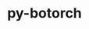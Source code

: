 ---
title: "py-botorch"
layout: cache
categories: [package, develop]
meta: {"versions": ["0.6.4", "0.8.4"], "compilers": ["apple-clang@=14.0.0", "apple-clang@=14.0.3", "gcc@=11.3.0", "gcc@=7.3.1"], "oss": ["amzn2", "ubuntu22.04", "ventura"], "platforms": ["darwin", "linux"], "targets": ["aarch64", "ivybridge", "x86_64_v3", "x86_64_v4"], "stacks": ["ml-darwin-aarch64-mps", "ml-linux-x86_64-cpu", "ml-linux-x86_64-cuda", "root"], "num_specs": 117, "num_specs_by_stack": {"root": 117, "ml-darwin-aarch64-mps": 5, "ml-linux-x86_64-cpu": 7, "ml-linux-x86_64-cuda": 7}}
spec_details: [{"hash": "mby2rfsk5rdiravdobyv5wpndzjrceh7", "compiler": "apple-clang@=14.0.0", "versions": ["0.8.4"], "os": "ventura", "platform": "darwin", "target": "aarch64", "variants": ["build_system=python_pip"], "stacks": ["root", "ml-darwin-aarch64-mps"], "size": "-", "tarball": "https://binaries.spack.io/develop/build_cache/darwin-ventura-aarch64/apple-clang-14.0.0/py-botorch-0.8.4/darwin-ventura-aarch64-apple-clang-14.0.0-py-botorch-0.8.4-mby2rfsk5rdiravdobyv5wpndzjrceh7.spack"}, {"hash": "7qalzrkn6nqf6tq4gqwatiwotrjrqz36", "compiler": "apple-clang@=14.0.0", "versions": ["0.8.4"], "os": "ventura", "platform": "darwin", "target": "aarch64", "variants": ["build_system=python_pip"], "stacks": ["root"], "size": "-", "tarball": "https://binaries.spack.io/develop/build_cache/darwin-ventura-aarch64/apple-clang-14.0.0/py-botorch-0.8.4/darwin-ventura-aarch64-apple-clang-14.0.0-py-botorch-0.8.4-7qalzrkn6nqf6tq4gqwatiwotrjrqz36.spack"}, {"hash": "rb5w4osyxy3ci5t7tcuoedwntneecijc", "compiler": "apple-clang@=14.0.0", "versions": ["0.8.4"], "os": "ventura", "platform": "darwin", "target": "aarch64", "variants": ["build_system=python_pip"], "stacks": ["root"], "size": "-", "tarball": "https://binaries.spack.io/develop/build_cache/darwin-ventura-aarch64/apple-clang-14.0.0/py-botorch-0.8.4/darwin-ventura-aarch64-apple-clang-14.0.0-py-botorch-0.8.4-rb5w4osyxy3ci5t7tcuoedwntneecijc.spack"}, {"hash": "sdm4k5v72rj4gzyil3wb2q2aiu3rdrlx", "compiler": "apple-clang@=14.0.0", "versions": ["0.8.4"], "os": "ventura", "platform": "darwin", "target": "aarch64", "variants": ["build_system=python_pip"], "stacks": ["root", "ml-darwin-aarch64-mps"], "size": "-", "tarball": "https://binaries.spack.io/develop/build_cache/darwin-ventura-aarch64/apple-clang-14.0.0/py-botorch-0.8.4/darwin-ventura-aarch64-apple-clang-14.0.0-py-botorch-0.8.4-sdm4k5v72rj4gzyil3wb2q2aiu3rdrlx.spack"}, {"hash": "f2ylqxnmin7nyw6syzm3umezc6qwp7k3", "compiler": "apple-clang@=14.0.0", "versions": ["0.8.4"], "os": "ventura", "platform": "darwin", "target": "aarch64", "variants": ["build_system=python_pip"], "stacks": ["root", "ml-darwin-aarch64-mps"], "size": "-", "tarball": "https://binaries.spack.io/develop/build_cache/darwin-ventura-aarch64/apple-clang-14.0.0/py-botorch-0.8.4/darwin-ventura-aarch64-apple-clang-14.0.0-py-botorch-0.8.4-f2ylqxnmin7nyw6syzm3umezc6qwp7k3.spack"}, {"hash": "kxvzsgqhb2iuq6krylsfq6jgptbd7v66", "compiler": "apple-clang@=14.0.0", "versions": ["0.8.4"], "os": "ventura", "platform": "darwin", "target": "aarch64", "variants": ["build_system=python_pip"], "stacks": ["root"], "size": "-", "tarball": "https://binaries.spack.io/develop/build_cache/darwin-ventura-aarch64/apple-clang-14.0.0/py-botorch-0.8.4/darwin-ventura-aarch64-apple-clang-14.0.0-py-botorch-0.8.4-kxvzsgqhb2iuq6krylsfq6jgptbd7v66.spack"}, {"hash": "buz3jglxl4ngbgkkxci4qavkc2mvlbei", "compiler": "apple-clang@=14.0.0", "versions": ["0.8.4"], "os": "ventura", "platform": "darwin", "target": "aarch64", "variants": ["build_system=python_pip"], "stacks": ["root"], "size": "-", "tarball": "https://binaries.spack.io/develop/build_cache/darwin-ventura-aarch64/apple-clang-14.0.0/py-botorch-0.8.4/darwin-ventura-aarch64-apple-clang-14.0.0-py-botorch-0.8.4-buz3jglxl4ngbgkkxci4qavkc2mvlbei.spack"}, {"hash": "p2mglvf4e2oqajphtlf2mdokzbkqhj4q", "compiler": "apple-clang@=14.0.0", "versions": ["0.8.4"], "os": "ventura", "platform": "darwin", "target": "aarch64", "variants": ["build_system=python_pip"], "stacks": ["root"], "size": "-", "tarball": "https://binaries.spack.io/develop/build_cache/darwin-ventura-aarch64/apple-clang-14.0.0/py-botorch-0.8.4/darwin-ventura-aarch64-apple-clang-14.0.0-py-botorch-0.8.4-p2mglvf4e2oqajphtlf2mdokzbkqhj4q.spack"}, {"hash": "vy4pgw65bztgbncwrwbuwmisgglpbee4", "compiler": "apple-clang@=14.0.0", "versions": ["0.8.4"], "os": "ventura", "platform": "darwin", "target": "aarch64", "variants": ["build_system=python_pip"], "stacks": ["root", "ml-darwin-aarch64-mps"], "size": "-", "tarball": "https://binaries.spack.io/develop/build_cache/darwin-ventura-aarch64/apple-clang-14.0.0/py-botorch-0.8.4/darwin-ventura-aarch64-apple-clang-14.0.0-py-botorch-0.8.4-vy4pgw65bztgbncwrwbuwmisgglpbee4.spack"}, {"hash": "yfb3ygho6yycw3sf7r7ue65wkyof6mwt", "compiler": "apple-clang@=14.0.0", "versions": ["0.8.4"], "os": "ventura", "platform": "darwin", "target": "aarch64", "variants": ["build_system=python_pip"], "stacks": ["root"], "size": "-", "tarball": "https://binaries.spack.io/develop/build_cache/darwin-ventura-aarch64/apple-clang-14.0.0/py-botorch-0.8.4/darwin-ventura-aarch64-apple-clang-14.0.0-py-botorch-0.8.4-yfb3ygho6yycw3sf7r7ue65wkyof6mwt.spack"}, {"hash": "l6n6ocfzqgn5td35nsbefiuprbbpwd7p", "compiler": "apple-clang@=14.0.0", "versions": ["0.8.4"], "os": "ventura", "platform": "darwin", "target": "aarch64", "variants": ["build_system=python_pip"], "stacks": ["root", "ml-darwin-aarch64-mps"], "size": "-", "tarball": "https://binaries.spack.io/develop/build_cache/darwin-ventura-aarch64/apple-clang-14.0.0/py-botorch-0.8.4/darwin-ventura-aarch64-apple-clang-14.0.0-py-botorch-0.8.4-l6n6ocfzqgn5td35nsbefiuprbbpwd7p.spack"}, {"hash": "5lfqbsczf7am3lfcicrzxi5bauauyac5", "compiler": "apple-clang@=14.0.3", "versions": ["0.8.4"], "os": "ventura", "platform": "darwin", "target": "aarch64", "variants": ["build_system=python_pip"], "stacks": ["root"], "size": "-", "tarball": "https://binaries.spack.io/develop/build_cache/darwin-ventura-aarch64/apple-clang-14.0.3/py-botorch-0.8.4/darwin-ventura-aarch64-apple-clang-14.0.3-py-botorch-0.8.4-5lfqbsczf7am3lfcicrzxi5bauauyac5.spack"}, {"hash": "pmpguxi45lgzqcsidvnrjqac6rbyd7l3", "compiler": "apple-clang@=14.0.3", "versions": ["0.8.4"], "os": "ventura", "platform": "darwin", "target": "aarch64", "variants": ["build_system=python_pip"], "stacks": ["root"], "size": "-", "tarball": "https://binaries.spack.io/develop/build_cache/darwin-ventura-aarch64/apple-clang-14.0.3/py-botorch-0.8.4/darwin-ventura-aarch64-apple-clang-14.0.3-py-botorch-0.8.4-pmpguxi45lgzqcsidvnrjqac6rbyd7l3.spack"}, {"hash": "nj6paehiulmlppvxg55chv7rkchroina", "compiler": "apple-clang@=14.0.3", "versions": ["0.8.4"], "os": "ventura", "platform": "darwin", "target": "aarch64", "variants": ["build_system=python_pip"], "stacks": ["root"], "size": "-", "tarball": "https://binaries.spack.io/develop/build_cache/darwin-ventura-aarch64/apple-clang-14.0.3/py-botorch-0.8.4/darwin-ventura-aarch64-apple-clang-14.0.3-py-botorch-0.8.4-nj6paehiulmlppvxg55chv7rkchroina.spack"}, {"hash": "3tzscy5mxss6qelxl7qsvro7ndq4ywr7", "compiler": "apple-clang@=14.0.3", "versions": ["0.8.4"], "os": "ventura", "platform": "darwin", "target": "aarch64", "variants": ["build_system=python_pip"], "stacks": ["root"], "size": "-", "tarball": "https://binaries.spack.io/develop/build_cache/darwin-ventura-aarch64/apple-clang-14.0.3/py-botorch-0.8.4/darwin-ventura-aarch64-apple-clang-14.0.3-py-botorch-0.8.4-3tzscy5mxss6qelxl7qsvro7ndq4ywr7.spack"}, {"hash": "hz34lpqjlcmluvryrggcua4wb4uiadpr", "compiler": "apple-clang@=14.0.3", "versions": ["0.8.4"], "os": "ventura", "platform": "darwin", "target": "aarch64", "variants": ["build_system=python_pip"], "stacks": ["root"], "size": "-", "tarball": "https://binaries.spack.io/develop/build_cache/darwin-ventura-aarch64/apple-clang-14.0.3/py-botorch-0.8.4/darwin-ventura-aarch64-apple-clang-14.0.3-py-botorch-0.8.4-hz34lpqjlcmluvryrggcua4wb4uiadpr.spack"}, {"hash": "yhihqdljsjuwdo5avbz62ffghwl5rsvu", "compiler": "apple-clang@=14.0.3", "versions": ["0.8.4"], "os": "ventura", "platform": "darwin", "target": "aarch64", "variants": ["build_system=python_pip"], "stacks": ["root"], "size": "-", "tarball": "https://binaries.spack.io/develop/build_cache/darwin-ventura-aarch64/apple-clang-14.0.3/py-botorch-0.8.4/darwin-ventura-aarch64-apple-clang-14.0.3-py-botorch-0.8.4-yhihqdljsjuwdo5avbz62ffghwl5rsvu.spack"}, {"hash": "yziphmqt5jiuv3lqqoli4amskbulmh4z", "compiler": "apple-clang@=14.0.3", "versions": ["0.8.4"], "os": "ventura", "platform": "darwin", "target": "aarch64", "variants": ["build_system=python_pip"], "stacks": ["root"], "size": "-", "tarball": "https://binaries.spack.io/develop/build_cache/darwin-ventura-aarch64/apple-clang-14.0.3/py-botorch-0.8.4/darwin-ventura-aarch64-apple-clang-14.0.3-py-botorch-0.8.4-yziphmqt5jiuv3lqqoli4amskbulmh4z.spack"}, {"hash": "k3nyik7onnmaalxekhhdp53ebgdtz4ty", "compiler": "apple-clang@=14.0.3", "versions": ["0.8.4"], "os": "ventura", "platform": "darwin", "target": "aarch64", "variants": ["build_system=python_pip"], "stacks": ["root"], "size": "-", "tarball": "https://binaries.spack.io/develop/build_cache/darwin-ventura-aarch64/apple-clang-14.0.3/py-botorch-0.8.4/darwin-ventura-aarch64-apple-clang-14.0.3-py-botorch-0.8.4-k3nyik7onnmaalxekhhdp53ebgdtz4ty.spack"}, {"hash": "ryccqaoaihusbz7kc3utw3whoxf5td3t", "compiler": "apple-clang@=14.0.3", "versions": ["0.8.4"], "os": "ventura", "platform": "darwin", "target": "aarch64", "variants": ["build_system=python_pip"], "stacks": ["root"], "size": "-", "tarball": "https://binaries.spack.io/develop/build_cache/darwin-ventura-aarch64/apple-clang-14.0.3/py-botorch-0.8.4/darwin-ventura-aarch64-apple-clang-14.0.3-py-botorch-0.8.4-ryccqaoaihusbz7kc3utw3whoxf5td3t.spack"}, {"hash": "s4wcijrls3b35sed73l7b6k7hpp4w5sx", "compiler": "apple-clang@=14.0.3", "versions": ["0.8.4"], "os": "ventura", "platform": "darwin", "target": "aarch64", "variants": ["build_system=python_pip"], "stacks": ["root"], "size": "-", "tarball": "https://binaries.spack.io/develop/build_cache/darwin-ventura-aarch64/apple-clang-14.0.3/py-botorch-0.8.4/darwin-ventura-aarch64-apple-clang-14.0.3-py-botorch-0.8.4-s4wcijrls3b35sed73l7b6k7hpp4w5sx.spack"}, {"hash": "2twtrgkvqo3djte5uq2r4ugucb3jg6mv", "compiler": "gcc@=7.3.1", "versions": ["0.6.4"], "os": "amzn2", "platform": "linux", "target": "ivybridge", "variants": ["build_system=python_pip"], "stacks": ["root"], "size": "-", "tarball": "https://binaries.spack.io/develop/build_cache/linux-amzn2-ivybridge/gcc-7.3.1/py-botorch-0.6.4/linux-amzn2-ivybridge-gcc-7.3.1-py-botorch-0.6.4-2twtrgkvqo3djte5uq2r4ugucb3jg6mv.spack"}, {"hash": "3puji5homje2c6btwlruxkzz5ijfmjrx", "compiler": "gcc@=7.3.1", "versions": ["0.6.4"], "os": "amzn2", "platform": "linux", "target": "ivybridge", "variants": ["build_system=python_pip"], "stacks": ["root"], "size": "-", "tarball": "https://binaries.spack.io/develop/build_cache/linux-amzn2-ivybridge/gcc-7.3.1/py-botorch-0.6.4/linux-amzn2-ivybridge-gcc-7.3.1-py-botorch-0.6.4-3puji5homje2c6btwlruxkzz5ijfmjrx.spack"}, {"hash": "omvkhumtkuwyls2f6djs42j2ef2lm5po", "compiler": "gcc@=7.3.1", "versions": ["0.6.4"], "os": "amzn2", "platform": "linux", "target": "ivybridge", "variants": ["build_system=python_pip"], "stacks": ["root"], "size": "-", "tarball": "https://binaries.spack.io/develop/build_cache/linux-amzn2-ivybridge/gcc-7.3.1/py-botorch-0.6.4/linux-amzn2-ivybridge-gcc-7.3.1-py-botorch-0.6.4-omvkhumtkuwyls2f6djs42j2ef2lm5po.spack"}, {"hash": "hdghthtf3lmuanbhkjtn7ngcp2hv2xc6", "compiler": "gcc@=7.3.1", "versions": ["0.6.4"], "os": "amzn2", "platform": "linux", "target": "ivybridge", "variants": ["build_system=python_pip"], "stacks": ["root"], "size": "-", "tarball": "https://binaries.spack.io/develop/build_cache/linux-amzn2-ivybridge/gcc-7.3.1/py-botorch-0.6.4/linux-amzn2-ivybridge-gcc-7.3.1-py-botorch-0.6.4-hdghthtf3lmuanbhkjtn7ngcp2hv2xc6.spack"}, {"hash": "5ggsmnvnnc36oizyim45akcgvbtcft2f", "compiler": "gcc@=7.3.1", "versions": ["0.6.4"], "os": "amzn2", "platform": "linux", "target": "ivybridge", "variants": ["build_system=python_pip"], "stacks": ["root"], "size": "-", "tarball": "https://binaries.spack.io/develop/build_cache/linux-amzn2-ivybridge/gcc-7.3.1/py-botorch-0.6.4/linux-amzn2-ivybridge-gcc-7.3.1-py-botorch-0.6.4-5ggsmnvnnc36oizyim45akcgvbtcft2f.spack"}, {"hash": "qmk63w27hxqgaxtevljwqza4w65v7csm", "compiler": "gcc@=7.3.1", "versions": ["0.6.4"], "os": "amzn2", "platform": "linux", "target": "ivybridge", "variants": ["build_system=python_pip"], "stacks": ["root"], "size": "-", "tarball": "https://binaries.spack.io/develop/build_cache/linux-amzn2-ivybridge/gcc-7.3.1/py-botorch-0.6.4/linux-amzn2-ivybridge-gcc-7.3.1-py-botorch-0.6.4-qmk63w27hxqgaxtevljwqza4w65v7csm.spack"}, {"hash": "lmxejb2jtdqejruolxvpnngk4e5463hw", "compiler": "gcc@=7.3.1", "versions": ["0.6.4"], "os": "amzn2", "platform": "linux", "target": "ivybridge", "variants": ["build_system=python_pip"], "stacks": ["root"], "size": "-", "tarball": "https://binaries.spack.io/develop/build_cache/linux-amzn2-ivybridge/gcc-7.3.1/py-botorch-0.6.4/linux-amzn2-ivybridge-gcc-7.3.1-py-botorch-0.6.4-lmxejb2jtdqejruolxvpnngk4e5463hw.spack"}, {"hash": "76lwmvijxkdj53fyqh63l5wttrmb6ukq", "compiler": "gcc@=7.3.1", "versions": ["0.6.4"], "os": "amzn2", "platform": "linux", "target": "x86_64_v3", "variants": ["build_system=python_pip"], "stacks": ["root"], "size": "-", "tarball": "https://binaries.spack.io/develop/build_cache/linux-amzn2-x86_64_v3/gcc-7.3.1/py-botorch-0.6.4/linux-amzn2-x86_64_v3-gcc-7.3.1-py-botorch-0.6.4-76lwmvijxkdj53fyqh63l5wttrmb6ukq.spack"}, {"hash": "hrxrklnmtvy7sj2y6dn6pg2mref3m6ya", "compiler": "gcc@=7.3.1", "versions": ["0.6.4"], "os": "amzn2", "platform": "linux", "target": "x86_64_v3", "variants": ["build_system=python_pip"], "stacks": ["root"], "size": "-", "tarball": "https://binaries.spack.io/develop/build_cache/linux-amzn2-x86_64_v3/gcc-7.3.1/py-botorch-0.6.4/linux-amzn2-x86_64_v3-gcc-7.3.1-py-botorch-0.6.4-hrxrklnmtvy7sj2y6dn6pg2mref3m6ya.spack"}, {"hash": "dfadtxmqi74n47nqckuj2ypmz465avf3", "compiler": "gcc@=7.3.1", "versions": ["0.6.4"], "os": "amzn2", "platform": "linux", "target": "x86_64_v3", "variants": ["build_system=python_pip"], "stacks": ["root"], "size": "-", "tarball": "https://binaries.spack.io/develop/build_cache/linux-amzn2-x86_64_v3/gcc-7.3.1/py-botorch-0.6.4/linux-amzn2-x86_64_v3-gcc-7.3.1-py-botorch-0.6.4-dfadtxmqi74n47nqckuj2ypmz465avf3.spack"}, {"hash": "ekphgfql3uqss4tuapwrir234576wd2p", "compiler": "gcc@=7.3.1", "versions": ["0.6.4"], "os": "amzn2", "platform": "linux", "target": "x86_64_v3", "variants": ["build_system=python_pip"], "stacks": ["root"], "size": "-", "tarball": "https://binaries.spack.io/develop/build_cache/linux-amzn2-x86_64_v3/gcc-7.3.1/py-botorch-0.6.4/linux-amzn2-x86_64_v3-gcc-7.3.1-py-botorch-0.6.4-ekphgfql3uqss4tuapwrir234576wd2p.spack"}, {"hash": "ntf5pdsqh66buguklqcqhigv2glrdkjk", "compiler": "gcc@=7.3.1", "versions": ["0.6.4"], "os": "amzn2", "platform": "linux", "target": "x86_64_v3", "variants": ["build_system=python_pip"], "stacks": ["root"], "size": "-", "tarball": "https://binaries.spack.io/develop/build_cache/linux-amzn2-x86_64_v3/gcc-7.3.1/py-botorch-0.6.4/linux-amzn2-x86_64_v3-gcc-7.3.1-py-botorch-0.6.4-ntf5pdsqh66buguklqcqhigv2glrdkjk.spack"}, {"hash": "oprcosa5savp54npzubdbbd23ly3wgck", "compiler": "gcc@=7.3.1", "versions": ["0.6.4"], "os": "amzn2", "platform": "linux", "target": "x86_64_v3", "variants": ["build_system=python_pip"], "stacks": ["root"], "size": "-", "tarball": "https://binaries.spack.io/develop/build_cache/linux-amzn2-x86_64_v3/gcc-7.3.1/py-botorch-0.6.4/linux-amzn2-x86_64_v3-gcc-7.3.1-py-botorch-0.6.4-oprcosa5savp54npzubdbbd23ly3wgck.spack"}, {"hash": "4rc3j3uw2x4574qpijdpoc3rqegnr2lc", "compiler": "gcc@=7.3.1", "versions": ["0.6.4"], "os": "amzn2", "platform": "linux", "target": "x86_64_v3", "variants": ["build_system=python_pip"], "stacks": ["root"], "size": "-", "tarball": "https://binaries.spack.io/develop/build_cache/linux-amzn2-x86_64_v3/gcc-7.3.1/py-botorch-0.6.4/linux-amzn2-x86_64_v3-gcc-7.3.1-py-botorch-0.6.4-4rc3j3uw2x4574qpijdpoc3rqegnr2lc.spack"}, {"hash": "37l2rt6pflt4xayu3bi2grsbpjdqwsz2", "compiler": "gcc@=7.3.1", "versions": ["0.6.4"], "os": "amzn2", "platform": "linux", "target": "x86_64_v3", "variants": ["build_system=python_pip"], "stacks": ["root"], "size": "-", "tarball": "https://binaries.spack.io/develop/build_cache/linux-amzn2-x86_64_v3/gcc-7.3.1/py-botorch-0.6.4/linux-amzn2-x86_64_v3-gcc-7.3.1-py-botorch-0.6.4-37l2rt6pflt4xayu3bi2grsbpjdqwsz2.spack"}, {"hash": "nmcdezisxszyxbmeevmwjhzztacyl5el", "compiler": "gcc@=7.3.1", "versions": ["0.6.4"], "os": "amzn2", "platform": "linux", "target": "x86_64_v3", "variants": ["build_system=python_pip"], "stacks": ["root"], "size": "-", "tarball": "https://binaries.spack.io/develop/build_cache/linux-amzn2-x86_64_v3/gcc-7.3.1/py-botorch-0.6.4/linux-amzn2-x86_64_v3-gcc-7.3.1-py-botorch-0.6.4-nmcdezisxszyxbmeevmwjhzztacyl5el.spack"}, {"hash": "575cwjeuvawhiavfpoc7m5n7fqddr7o3", "compiler": "gcc@=7.3.1", "versions": ["0.6.4"], "os": "amzn2", "platform": "linux", "target": "x86_64_v3", "variants": ["build_system=python_pip"], "stacks": ["root"], "size": "-", "tarball": "https://binaries.spack.io/develop/build_cache/linux-amzn2-x86_64_v3/gcc-7.3.1/py-botorch-0.6.4/linux-amzn2-x86_64_v3-gcc-7.3.1-py-botorch-0.6.4-575cwjeuvawhiavfpoc7m5n7fqddr7o3.spack"}, {"hash": "w6xhimf3arsg7uia4lxew6dhgbp3gxib", "compiler": "gcc@=7.3.1", "versions": ["0.6.4"], "os": "amzn2", "platform": "linux", "target": "x86_64_v3", "variants": ["build_system=python_pip"], "stacks": ["root"], "size": "-", "tarball": "https://binaries.spack.io/develop/build_cache/linux-amzn2-x86_64_v3/gcc-7.3.1/py-botorch-0.6.4/linux-amzn2-x86_64_v3-gcc-7.3.1-py-botorch-0.6.4-w6xhimf3arsg7uia4lxew6dhgbp3gxib.spack"}, {"hash": "2aircdreljl7n2jkacqtr52ywulk5mx2", "compiler": "gcc@=7.3.1", "versions": ["0.6.4"], "os": "amzn2", "platform": "linux", "target": "x86_64_v3", "variants": ["build_system=python_pip"], "stacks": ["root"], "size": "-", "tarball": "https://binaries.spack.io/develop/build_cache/linux-amzn2-x86_64_v3/gcc-7.3.1/py-botorch-0.6.4/linux-amzn2-x86_64_v3-gcc-7.3.1-py-botorch-0.6.4-2aircdreljl7n2jkacqtr52ywulk5mx2.spack"}, {"hash": "xxoi2vjfg7utge5gtu62x3s2w6elusgq", "compiler": "gcc@=7.3.1", "versions": ["0.6.4"], "os": "amzn2", "platform": "linux", "target": "x86_64_v3", "variants": ["build_system=python_pip"], "stacks": ["root"], "size": "-", "tarball": "https://binaries.spack.io/develop/build_cache/linux-amzn2-x86_64_v3/gcc-7.3.1/py-botorch-0.6.4/linux-amzn2-x86_64_v3-gcc-7.3.1-py-botorch-0.6.4-xxoi2vjfg7utge5gtu62x3s2w6elusgq.spack"}, {"hash": "bww5wtrpkinrucxjmcmzo6k5cp6iunbo", "compiler": "gcc@=7.3.1", "versions": ["0.6.4"], "os": "amzn2", "platform": "linux", "target": "x86_64_v3", "variants": ["build_system=python_pip"], "stacks": ["root"], "size": "-", "tarball": "https://binaries.spack.io/develop/build_cache/linux-amzn2-x86_64_v3/gcc-7.3.1/py-botorch-0.6.4/linux-amzn2-x86_64_v3-gcc-7.3.1-py-botorch-0.6.4-bww5wtrpkinrucxjmcmzo6k5cp6iunbo.spack"}, {"hash": "afb5dwcp7snejq6c4codf557bttnwdxs", "compiler": "gcc@=7.3.1", "versions": ["0.6.4"], "os": "amzn2", "platform": "linux", "target": "x86_64_v3", "variants": [], "stacks": ["root"], "size": "-", "tarball": "https://binaries.spack.io/develop/build_cache/linux-amzn2-x86_64_v3/gcc-7.3.1/py-botorch-0.6.4/linux-amzn2-x86_64_v3-gcc-7.3.1-py-botorch-0.6.4-afb5dwcp7snejq6c4codf557bttnwdxs.spack"}, {"hash": "jcpdcrnglenirn467zhjvjnkaagts3in", "compiler": "gcc@=7.3.1", "versions": ["0.6.4"], "os": "amzn2", "platform": "linux", "target": "x86_64_v3", "variants": ["build_system=python_pip"], "stacks": ["root"], "size": "-", "tarball": "https://binaries.spack.io/develop/build_cache/linux-amzn2-x86_64_v3/gcc-7.3.1/py-botorch-0.6.4/linux-amzn2-x86_64_v3-gcc-7.3.1-py-botorch-0.6.4-jcpdcrnglenirn467zhjvjnkaagts3in.spack"}, {"hash": "43ftxzrngsbigg3t6p27c4qspq2kgscs", "compiler": "gcc@=7.3.1", "versions": ["0.6.4"], "os": "amzn2", "platform": "linux", "target": "x86_64_v3", "variants": ["build_system=python_pip"], "stacks": ["root"], "size": "-", "tarball": "https://binaries.spack.io/develop/build_cache/linux-amzn2-x86_64_v3/gcc-7.3.1/py-botorch-0.6.4/linux-amzn2-x86_64_v3-gcc-7.3.1-py-botorch-0.6.4-43ftxzrngsbigg3t6p27c4qspq2kgscs.spack"}, {"hash": "xh6g4rz6lu7v7tilyuca7e7zzc6zkrdr", "compiler": "gcc@=7.3.1", "versions": ["0.6.4"], "os": "amzn2", "platform": "linux", "target": "x86_64_v3", "variants": [], "stacks": ["root"], "size": "-", "tarball": "https://binaries.spack.io/develop/build_cache/linux-amzn2-x86_64_v3/gcc-7.3.1/py-botorch-0.6.4/linux-amzn2-x86_64_v3-gcc-7.3.1-py-botorch-0.6.4-xh6g4rz6lu7v7tilyuca7e7zzc6zkrdr.spack"}, {"hash": "6wtzokgzqbnp32cwhimebsydivoeruvi", "compiler": "gcc@=7.3.1", "versions": ["0.6.4"], "os": "amzn2", "platform": "linux", "target": "x86_64_v3", "variants": [], "stacks": ["root"], "size": "-", "tarball": "https://binaries.spack.io/develop/build_cache/linux-amzn2-x86_64_v3/gcc-7.3.1/py-botorch-0.6.4/linux-amzn2-x86_64_v3-gcc-7.3.1-py-botorch-0.6.4-6wtzokgzqbnp32cwhimebsydivoeruvi.spack"}, {"hash": "fvbgr7aatiyh3mag765vmivbac3lpfoy", "compiler": "gcc@=7.3.1", "versions": ["0.6.4"], "os": "amzn2", "platform": "linux", "target": "x86_64_v3", "variants": ["build_system=python_pip"], "stacks": ["root"], "size": "-", "tarball": "https://binaries.spack.io/develop/build_cache/linux-amzn2-x86_64_v3/gcc-7.3.1/py-botorch-0.6.4/linux-amzn2-x86_64_v3-gcc-7.3.1-py-botorch-0.6.4-fvbgr7aatiyh3mag765vmivbac3lpfoy.spack"}, {"hash": "upz4j3wacl77mm7h2dy26mhgkmy4flhw", "compiler": "gcc@=7.3.1", "versions": ["0.6.4"], "os": "amzn2", "platform": "linux", "target": "x86_64_v3", "variants": ["build_system=python_pip"], "stacks": ["root"], "size": "-", "tarball": "https://binaries.spack.io/develop/build_cache/linux-amzn2-x86_64_v3/gcc-7.3.1/py-botorch-0.6.4/linux-amzn2-x86_64_v3-gcc-7.3.1-py-botorch-0.6.4-upz4j3wacl77mm7h2dy26mhgkmy4flhw.spack"}, {"hash": "udojybftzzitkkafxnm5t2hhebhbai47", "compiler": "gcc@=7.3.1", "versions": ["0.6.4"], "os": "amzn2", "platform": "linux", "target": "x86_64_v4", "variants": [], "stacks": ["root"], "size": "-", "tarball": "https://binaries.spack.io/develop/build_cache/linux-amzn2-x86_64_v4/gcc-7.3.1/py-botorch-0.6.4/linux-amzn2-x86_64_v4-gcc-7.3.1-py-botorch-0.6.4-udojybftzzitkkafxnm5t2hhebhbai47.spack"}, {"hash": "22firsfwl77p2vpgvxbrzfrppfwufsfz", "compiler": "gcc@=7.3.1", "versions": ["0.6.4"], "os": "amzn2", "platform": "linux", "target": "x86_64_v4", "variants": [], "stacks": ["root"], "size": "-", "tarball": "https://binaries.spack.io/develop/build_cache/linux-amzn2-x86_64_v4/gcc-7.3.1/py-botorch-0.6.4/linux-amzn2-x86_64_v4-gcc-7.3.1-py-botorch-0.6.4-22firsfwl77p2vpgvxbrzfrppfwufsfz.spack"}, {"hash": "37rmbq337nqakvudeauq6mxi2jtz5oak", "compiler": "gcc@=11.3.0", "versions": ["0.8.4"], "os": "ubuntu22.04", "platform": "linux", "target": "x86_64_v3", "variants": ["build_system=python_pip"], "stacks": ["root"], "size": "-", "tarball": "https://binaries.spack.io/develop/build_cache/linux-ubuntu22.04-x86_64_v3/gcc-11.3.0/py-botorch-0.8.4/linux-ubuntu22.04-x86_64_v3-gcc-11.3.0-py-botorch-0.8.4-37rmbq337nqakvudeauq6mxi2jtz5oak.spack"}, {"hash": "dhy2z3ckqwe4k2gshyihcyzfa6lwashw", "compiler": "gcc@=11.3.0", "versions": ["0.6.4"], "os": "ubuntu22.04", "platform": "linux", "target": "x86_64_v3", "variants": ["build_system=python_pip"], "stacks": ["root"], "size": "-", "tarball": "https://binaries.spack.io/develop/build_cache/linux-ubuntu22.04-x86_64_v3/gcc-11.3.0/py-botorch-0.6.4/linux-ubuntu22.04-x86_64_v3-gcc-11.3.0-py-botorch-0.6.4-dhy2z3ckqwe4k2gshyihcyzfa6lwashw.spack"}, {"hash": "2g6vkk2cktajdrdj56kuilmn3cshm7sr", "compiler": "gcc@=11.3.0", "versions": ["0.8.4"], "os": "ubuntu22.04", "platform": "linux", "target": "x86_64_v3", "variants": ["build_system=python_pip"], "stacks": ["root", "ml-linux-x86_64-cpu"], "size": "-", "tarball": "https://binaries.spack.io/develop/build_cache/linux-ubuntu22.04-x86_64_v3/gcc-11.3.0/py-botorch-0.8.4/linux-ubuntu22.04-x86_64_v3-gcc-11.3.0-py-botorch-0.8.4-2g6vkk2cktajdrdj56kuilmn3cshm7sr.spack"}, {"hash": "trmqx4na6uvtjhrlyqcgdk7hoj3tevul", "compiler": "gcc@=11.3.0", "versions": ["0.6.4"], "os": "ubuntu22.04", "platform": "linux", "target": "x86_64_v3", "variants": ["build_system=python_pip"], "stacks": ["root"], "size": "-", "tarball": "https://binaries.spack.io/develop/build_cache/linux-ubuntu22.04-x86_64_v3/gcc-11.3.0/py-botorch-0.6.4/linux-ubuntu22.04-x86_64_v3-gcc-11.3.0-py-botorch-0.6.4-trmqx4na6uvtjhrlyqcgdk7hoj3tevul.spack"}, {"hash": "2zveozeked3qiiz22zmpao5k6xthczvb", "compiler": "gcc@=11.3.0", "versions": ["0.8.4"], "os": "ubuntu22.04", "platform": "linux", "target": "x86_64_v3", "variants": ["build_system=python_pip"], "stacks": ["root"], "size": "-", "tarball": "https://binaries.spack.io/develop/build_cache/linux-ubuntu22.04-x86_64_v3/gcc-11.3.0/py-botorch-0.8.4/linux-ubuntu22.04-x86_64_v3-gcc-11.3.0-py-botorch-0.8.4-2zveozeked3qiiz22zmpao5k6xthczvb.spack"}, {"hash": "dqb3q2jl2q45abci2jt5iuctmbr4n2hz", "compiler": "gcc@=11.3.0", "versions": ["0.6.4"], "os": "ubuntu22.04", "platform": "linux", "target": "x86_64_v3", "variants": ["build_system=python_pip"], "stacks": ["root"], "size": "-", "tarball": "https://binaries.spack.io/develop/build_cache/linux-ubuntu22.04-x86_64_v3/gcc-11.3.0/py-botorch-0.6.4/linux-ubuntu22.04-x86_64_v3-gcc-11.3.0-py-botorch-0.6.4-dqb3q2jl2q45abci2jt5iuctmbr4n2hz.spack"}, {"hash": "26eq437npirkdsyg5ixc2lchil34bhxj", "compiler": "gcc@=11.3.0", "versions": ["0.6.4"], "os": "ubuntu22.04", "platform": "linux", "target": "x86_64_v3", "variants": ["build_system=python_pip"], "stacks": ["root"], "size": "-", "tarball": "https://binaries.spack.io/develop/build_cache/linux-ubuntu22.04-x86_64_v3/gcc-11.3.0/py-botorch-0.6.4/linux-ubuntu22.04-x86_64_v3-gcc-11.3.0-py-botorch-0.6.4-26eq437npirkdsyg5ixc2lchil34bhxj.spack"}, {"hash": "konht257fmh6ovp3p4vgqcsck6ajcpsn", "compiler": "gcc@=11.3.0", "versions": ["0.6.4"], "os": "ubuntu22.04", "platform": "linux", "target": "x86_64_v3", "variants": ["build_system=python_pip"], "stacks": ["root"], "size": "-", "tarball": "https://binaries.spack.io/develop/build_cache/linux-ubuntu22.04-x86_64_v3/gcc-11.3.0/py-botorch-0.6.4/linux-ubuntu22.04-x86_64_v3-gcc-11.3.0-py-botorch-0.6.4-konht257fmh6ovp3p4vgqcsck6ajcpsn.spack"}, {"hash": "j2xmqy4e6wmodqhteffoo33fgmqxwlef", "compiler": "gcc@=11.3.0", "versions": ["0.6.4"], "os": "ubuntu22.04", "platform": "linux", "target": "x86_64_v3", "variants": ["build_system=python_pip"], "stacks": ["root"], "size": "-", "tarball": "https://binaries.spack.io/develop/build_cache/linux-ubuntu22.04-x86_64_v3/gcc-11.3.0/py-botorch-0.6.4/linux-ubuntu22.04-x86_64_v3-gcc-11.3.0-py-botorch-0.6.4-j2xmqy4e6wmodqhteffoo33fgmqxwlef.spack"}, {"hash": "z2obzxsyzgh7dhdu7ghwfsatnodzgkx7", "compiler": "gcc@=11.3.0", "versions": ["0.6.4"], "os": "ubuntu22.04", "platform": "linux", "target": "x86_64_v3", "variants": ["build_system=python_pip"], "stacks": ["root"], "size": "-", "tarball": "https://binaries.spack.io/develop/build_cache/linux-ubuntu22.04-x86_64_v3/gcc-11.3.0/py-botorch-0.6.4/linux-ubuntu22.04-x86_64_v3-gcc-11.3.0-py-botorch-0.6.4-z2obzxsyzgh7dhdu7ghwfsatnodzgkx7.spack"}, {"hash": "vxcyfl4zgnx6zgikxiikrugtilhaq4hc", "compiler": "gcc@=11.3.0", "versions": ["0.6.4"], "os": "ubuntu22.04", "platform": "linux", "target": "x86_64_v3", "variants": ["build_system=python_pip"], "stacks": ["root"], "size": "-", "tarball": "https://binaries.spack.io/develop/build_cache/linux-ubuntu22.04-x86_64_v3/gcc-11.3.0/py-botorch-0.6.4/linux-ubuntu22.04-x86_64_v3-gcc-11.3.0-py-botorch-0.6.4-vxcyfl4zgnx6zgikxiikrugtilhaq4hc.spack"}, {"hash": "hlv6cvdecrsaq6h5rirwxfnbwv75rdbj", "compiler": "gcc@=11.3.0", "versions": ["0.8.4"], "os": "ubuntu22.04", "platform": "linux", "target": "x86_64_v3", "variants": ["build_system=python_pip"], "stacks": ["root", "ml-linux-x86_64-cpu"], "size": "-", "tarball": "https://binaries.spack.io/develop/build_cache/linux-ubuntu22.04-x86_64_v3/gcc-11.3.0/py-botorch-0.8.4/linux-ubuntu22.04-x86_64_v3-gcc-11.3.0-py-botorch-0.8.4-hlv6cvdecrsaq6h5rirwxfnbwv75rdbj.spack"}, {"hash": "w5oqdx2mdnpiwajraqfounzgufrbu2gu", "compiler": "gcc@=11.3.0", "versions": ["0.6.4"], "os": "ubuntu22.04", "platform": "linux", "target": "x86_64_v3", "variants": ["build_system=python_pip"], "stacks": ["root"], "size": "-", "tarball": "https://binaries.spack.io/develop/build_cache/linux-ubuntu22.04-x86_64_v3/gcc-11.3.0/py-botorch-0.6.4/linux-ubuntu22.04-x86_64_v3-gcc-11.3.0-py-botorch-0.6.4-w5oqdx2mdnpiwajraqfounzgufrbu2gu.spack"}, {"hash": "ef6pahpfbtvedgefdz7s5pqvb3tulnkh", "compiler": "gcc@=11.3.0", "versions": ["0.8.4"], "os": "ubuntu22.04", "platform": "linux", "target": "x86_64_v3", "variants": ["build_system=python_pip"], "stacks": ["root"], "size": "-", "tarball": "https://binaries.spack.io/develop/build_cache/linux-ubuntu22.04-x86_64_v3/gcc-11.3.0/py-botorch-0.8.4/linux-ubuntu22.04-x86_64_v3-gcc-11.3.0-py-botorch-0.8.4-ef6pahpfbtvedgefdz7s5pqvb3tulnkh.spack"}, {"hash": "3tlortmw357fq4ppshqf6ceyye2m62vb", "compiler": "gcc@=11.3.0", "versions": ["0.8.4"], "os": "ubuntu22.04", "platform": "linux", "target": "x86_64_v3", "variants": ["build_system=python_pip"], "stacks": ["root"], "size": "-", "tarball": "https://binaries.spack.io/develop/build_cache/linux-ubuntu22.04-x86_64_v3/gcc-11.3.0/py-botorch-0.8.4/linux-ubuntu22.04-x86_64_v3-gcc-11.3.0-py-botorch-0.8.4-3tlortmw357fq4ppshqf6ceyye2m62vb.spack"}, {"hash": "cbwksu3daxgupzno2i4ktgw2sm2d6gep", "compiler": "gcc@=11.3.0", "versions": ["0.8.4"], "os": "ubuntu22.04", "platform": "linux", "target": "x86_64_v3", "variants": ["build_system=python_pip"], "stacks": ["ml-linux-x86_64-cuda", "root"], "size": "-", "tarball": "https://binaries.spack.io/develop/build_cache/linux-ubuntu22.04-x86_64_v3/gcc-11.3.0/py-botorch-0.8.4/linux-ubuntu22.04-x86_64_v3-gcc-11.3.0-py-botorch-0.8.4-cbwksu3daxgupzno2i4ktgw2sm2d6gep.spack"}, {"hash": "4samdpdwjkjcdajzbktpk6xylafz2ohi", "compiler": "gcc@=11.3.0", "versions": ["0.8.4"], "os": "ubuntu22.04", "platform": "linux", "target": "x86_64_v3", "variants": ["build_system=python_pip"], "stacks": ["root"], "size": "-", "tarball": "https://binaries.spack.io/develop/build_cache/linux-ubuntu22.04-x86_64_v3/gcc-11.3.0/py-botorch-0.8.4/linux-ubuntu22.04-x86_64_v3-gcc-11.3.0-py-botorch-0.8.4-4samdpdwjkjcdajzbktpk6xylafz2ohi.spack"}, {"hash": "bsi26anb3tpa4s2erggv6bphekyy3hw6", "compiler": "gcc@=11.3.0", "versions": ["0.8.4"], "os": "ubuntu22.04", "platform": "linux", "target": "x86_64_v3", "variants": ["build_system=python_pip"], "stacks": ["root"], "size": "-", "tarball": "https://binaries.spack.io/develop/build_cache/linux-ubuntu22.04-x86_64_v3/gcc-11.3.0/py-botorch-0.8.4/linux-ubuntu22.04-x86_64_v3-gcc-11.3.0-py-botorch-0.8.4-bsi26anb3tpa4s2erggv6bphekyy3hw6.spack"}, {"hash": "6iiktndk54t3arawjhjba52an7a7g7st", "compiler": "gcc@=11.3.0", "versions": ["0.8.4"], "os": "ubuntu22.04", "platform": "linux", "target": "x86_64_v3", "variants": ["build_system=python_pip"], "stacks": ["root"], "size": "-", "tarball": "https://binaries.spack.io/develop/build_cache/linux-ubuntu22.04-x86_64_v3/gcc-11.3.0/py-botorch-0.8.4/linux-ubuntu22.04-x86_64_v3-gcc-11.3.0-py-botorch-0.8.4-6iiktndk54t3arawjhjba52an7a7g7st.spack"}, {"hash": "fn3xdybuibjnprgow37rvj4kv5uzg7yf", "compiler": "gcc@=11.3.0", "versions": ["0.8.4"], "os": "ubuntu22.04", "platform": "linux", "target": "x86_64_v3", "variants": ["build_system=python_pip"], "stacks": ["root"], "size": "-", "tarball": "https://binaries.spack.io/develop/build_cache/linux-ubuntu22.04-x86_64_v3/gcc-11.3.0/py-botorch-0.8.4/linux-ubuntu22.04-x86_64_v3-gcc-11.3.0-py-botorch-0.8.4-fn3xdybuibjnprgow37rvj4kv5uzg7yf.spack"}, {"hash": "c5n4ceklk6d2pd72shyvqa3ddrzexoyb", "compiler": "gcc@=11.3.0", "versions": ["0.8.4"], "os": "ubuntu22.04", "platform": "linux", "target": "x86_64_v3", "variants": ["build_system=python_pip"], "stacks": ["root"], "size": "-", "tarball": "https://binaries.spack.io/develop/build_cache/linux-ubuntu22.04-x86_64_v3/gcc-11.3.0/py-botorch-0.8.4/linux-ubuntu22.04-x86_64_v3-gcc-11.3.0-py-botorch-0.8.4-c5n4ceklk6d2pd72shyvqa3ddrzexoyb.spack"}, {"hash": "h67pmzj2amksrl6lhlzxitezogc3ln7x", "compiler": "gcc@=11.3.0", "versions": ["0.8.4"], "os": "ubuntu22.04", "platform": "linux", "target": "x86_64_v3", "variants": ["build_system=python_pip"], "stacks": ["root"], "size": "-", "tarball": "https://binaries.spack.io/develop/build_cache/linux-ubuntu22.04-x86_64_v3/gcc-11.3.0/py-botorch-0.8.4/linux-ubuntu22.04-x86_64_v3-gcc-11.3.0-py-botorch-0.8.4-h67pmzj2amksrl6lhlzxitezogc3ln7x.spack"}, {"hash": "4ah5ocwtn3yyhqjlycbgsizv6weplr4x", "compiler": "gcc@=11.3.0", "versions": ["0.8.4"], "os": "ubuntu22.04", "platform": "linux", "target": "x86_64_v3", "variants": ["build_system=python_pip"], "stacks": ["root"], "size": "-", "tarball": "https://binaries.spack.io/develop/build_cache/linux-ubuntu22.04-x86_64_v3/gcc-11.3.0/py-botorch-0.8.4/linux-ubuntu22.04-x86_64_v3-gcc-11.3.0-py-botorch-0.8.4-4ah5ocwtn3yyhqjlycbgsizv6weplr4x.spack"}, {"hash": "k2ysx7zn364gxfp7qebw7sbgfltiadgy", "compiler": "gcc@=11.3.0", "versions": ["0.8.4"], "os": "ubuntu22.04", "platform": "linux", "target": "x86_64_v3", "variants": ["build_system=python_pip"], "stacks": ["root"], "size": "-", "tarball": "https://binaries.spack.io/develop/build_cache/linux-ubuntu22.04-x86_64_v3/gcc-11.3.0/py-botorch-0.8.4/linux-ubuntu22.04-x86_64_v3-gcc-11.3.0-py-botorch-0.8.4-k2ysx7zn364gxfp7qebw7sbgfltiadgy.spack"}, {"hash": "76ouo5ufoeg3nrosvuuhaqeijrm6x55j", "compiler": "gcc@=11.3.0", "versions": ["0.8.4"], "os": "ubuntu22.04", "platform": "linux", "target": "x86_64_v3", "variants": ["build_system=python_pip"], "stacks": ["root"], "size": "-", "tarball": "https://binaries.spack.io/develop/build_cache/linux-ubuntu22.04-x86_64_v3/gcc-11.3.0/py-botorch-0.8.4/linux-ubuntu22.04-x86_64_v3-gcc-11.3.0-py-botorch-0.8.4-76ouo5ufoeg3nrosvuuhaqeijrm6x55j.spack"}, {"hash": "jvm7vppinfvbtfmspcwiloygok5se76v", "compiler": "gcc@=11.3.0", "versions": ["0.8.4"], "os": "ubuntu22.04", "platform": "linux", "target": "x86_64_v3", "variants": ["build_system=python_pip"], "stacks": ["ml-linux-x86_64-cuda", "root"], "size": "-", "tarball": "https://binaries.spack.io/develop/build_cache/linux-ubuntu22.04-x86_64_v3/gcc-11.3.0/py-botorch-0.8.4/linux-ubuntu22.04-x86_64_v3-gcc-11.3.0-py-botorch-0.8.4-jvm7vppinfvbtfmspcwiloygok5se76v.spack"}, {"hash": "4y5c24lra23lorka4ut6bwyrrltito32", "compiler": "gcc@=11.3.0", "versions": ["0.8.4"], "os": "ubuntu22.04", "platform": "linux", "target": "x86_64_v3", "variants": ["build_system=python_pip"], "stacks": ["root"], "size": "-", "tarball": "https://binaries.spack.io/develop/build_cache/linux-ubuntu22.04-x86_64_v3/gcc-11.3.0/py-botorch-0.8.4/linux-ubuntu22.04-x86_64_v3-gcc-11.3.0-py-botorch-0.8.4-4y5c24lra23lorka4ut6bwyrrltito32.spack"}, {"hash": "gjs64ah3cuqsonqxplgdfjdn3qiqrca7", "compiler": "gcc@=11.3.0", "versions": ["0.8.4"], "os": "ubuntu22.04", "platform": "linux", "target": "x86_64_v3", "variants": ["build_system=python_pip"], "stacks": ["ml-linux-x86_64-cuda", "root"], "size": "-", "tarball": "https://binaries.spack.io/develop/build_cache/linux-ubuntu22.04-x86_64_v3/gcc-11.3.0/py-botorch-0.8.4/linux-ubuntu22.04-x86_64_v3-gcc-11.3.0-py-botorch-0.8.4-gjs64ah3cuqsonqxplgdfjdn3qiqrca7.spack"}, {"hash": "6hxgs6xo2bzb6idwptfto5pa2sxcfxf3", "compiler": "gcc@=11.3.0", "versions": ["0.8.4"], "os": "ubuntu22.04", "platform": "linux", "target": "x86_64_v3", "variants": ["build_system=python_pip"], "stacks": ["root"], "size": "-", "tarball": "https://binaries.spack.io/develop/build_cache/linux-ubuntu22.04-x86_64_v3/gcc-11.3.0/py-botorch-0.8.4/linux-ubuntu22.04-x86_64_v3-gcc-11.3.0-py-botorch-0.8.4-6hxgs6xo2bzb6idwptfto5pa2sxcfxf3.spack"}, {"hash": "gk3cp76wjuytwfeffngpzhj5zyuwazzc", "compiler": "gcc@=11.3.0", "versions": ["0.8.4"], "os": "ubuntu22.04", "platform": "linux", "target": "x86_64_v3", "variants": ["build_system=python_pip"], "stacks": ["root"], "size": "-", "tarball": "https://binaries.spack.io/develop/build_cache/linux-ubuntu22.04-x86_64_v3/gcc-11.3.0/py-botorch-0.8.4/linux-ubuntu22.04-x86_64_v3-gcc-11.3.0-py-botorch-0.8.4-gk3cp76wjuytwfeffngpzhj5zyuwazzc.spack"}, {"hash": "anbonqoddaxnevrbuvat3lap35snwi3l", "compiler": "gcc@=11.3.0", "versions": ["0.8.4"], "os": "ubuntu22.04", "platform": "linux", "target": "x86_64_v3", "variants": ["build_system=python_pip"], "stacks": ["root"], "size": "-", "tarball": "https://binaries.spack.io/develop/build_cache/linux-ubuntu22.04-x86_64_v3/gcc-11.3.0/py-botorch-0.8.4/linux-ubuntu22.04-x86_64_v3-gcc-11.3.0-py-botorch-0.8.4-anbonqoddaxnevrbuvat3lap35snwi3l.spack"}, {"hash": "fcp3izn2en2v3nqmpovg5l5tv3ge7zd3", "compiler": "gcc@=11.3.0", "versions": ["0.8.4"], "os": "ubuntu22.04", "platform": "linux", "target": "x86_64_v3", "variants": ["build_system=python_pip"], "stacks": ["root", "ml-linux-x86_64-cpu"], "size": "-", "tarball": "https://binaries.spack.io/develop/build_cache/linux-ubuntu22.04-x86_64_v3/gcc-11.3.0/py-botorch-0.8.4/linux-ubuntu22.04-x86_64_v3-gcc-11.3.0-py-botorch-0.8.4-fcp3izn2en2v3nqmpovg5l5tv3ge7zd3.spack"}, {"hash": "7ei3obhcq6vperss2vvxgpolqypnf224", "compiler": "gcc@=11.3.0", "versions": ["0.8.4"], "os": "ubuntu22.04", "platform": "linux", "target": "x86_64_v3", "variants": ["build_system=python_pip"], "stacks": ["root"], "size": "-", "tarball": "https://binaries.spack.io/develop/build_cache/linux-ubuntu22.04-x86_64_v3/gcc-11.3.0/py-botorch-0.8.4/linux-ubuntu22.04-x86_64_v3-gcc-11.3.0-py-botorch-0.8.4-7ei3obhcq6vperss2vvxgpolqypnf224.spack"}, {"hash": "i47tngxy2csa6horo2huj2wa2mu7pfs5", "compiler": "gcc@=11.3.0", "versions": ["0.8.4"], "os": "ubuntu22.04", "platform": "linux", "target": "x86_64_v3", "variants": ["build_system=python_pip"], "stacks": ["root"], "size": "-", "tarball": "https://binaries.spack.io/develop/build_cache/linux-ubuntu22.04-x86_64_v3/gcc-11.3.0/py-botorch-0.8.4/linux-ubuntu22.04-x86_64_v3-gcc-11.3.0-py-botorch-0.8.4-i47tngxy2csa6horo2huj2wa2mu7pfs5.spack"}, {"hash": "c7qhigfxnufnkwmvmkmo2g64bx4o7psy", "compiler": "gcc@=11.3.0", "versions": ["0.8.4"], "os": "ubuntu22.04", "platform": "linux", "target": "x86_64_v3", "variants": ["build_system=python_pip"], "stacks": ["root"], "size": "-", "tarball": "https://binaries.spack.io/develop/build_cache/linux-ubuntu22.04-x86_64_v3/gcc-11.3.0/py-botorch-0.8.4/linux-ubuntu22.04-x86_64_v3-gcc-11.3.0-py-botorch-0.8.4-c7qhigfxnufnkwmvmkmo2g64bx4o7psy.spack"}, {"hash": "6uh7wi7rfpewwauo2o7fcvkszq5jojju", "compiler": "gcc@=11.3.0", "versions": ["0.8.4"], "os": "ubuntu22.04", "platform": "linux", "target": "x86_64_v3", "variants": ["build_system=python_pip"], "stacks": ["root"], "size": "-", "tarball": "https://binaries.spack.io/develop/build_cache/linux-ubuntu22.04-x86_64_v3/gcc-11.3.0/py-botorch-0.8.4/linux-ubuntu22.04-x86_64_v3-gcc-11.3.0-py-botorch-0.8.4-6uh7wi7rfpewwauo2o7fcvkszq5jojju.spack"}, {"hash": "ahmtl7axx7wnerfotmby44sqyel5ija5", "compiler": "gcc@=11.3.0", "versions": ["0.8.4"], "os": "ubuntu22.04", "platform": "linux", "target": "x86_64_v3", "variants": ["build_system=python_pip"], "stacks": ["root", "ml-linux-x86_64-cpu"], "size": "-", "tarball": "https://binaries.spack.io/develop/build_cache/linux-ubuntu22.04-x86_64_v3/gcc-11.3.0/py-botorch-0.8.4/linux-ubuntu22.04-x86_64_v3-gcc-11.3.0-py-botorch-0.8.4-ahmtl7axx7wnerfotmby44sqyel5ija5.spack"}, {"hash": "f7l4ygdugkjl5ldoe3gsjlwltdvlqoht", "compiler": "gcc@=11.3.0", "versions": ["0.8.4"], "os": "ubuntu22.04", "platform": "linux", "target": "x86_64_v3", "variants": ["build_system=python_pip"], "stacks": ["ml-linux-x86_64-cuda", "root"], "size": "-", "tarball": "https://binaries.spack.io/develop/build_cache/linux-ubuntu22.04-x86_64_v3/gcc-11.3.0/py-botorch-0.8.4/linux-ubuntu22.04-x86_64_v3-gcc-11.3.0-py-botorch-0.8.4-f7l4ygdugkjl5ldoe3gsjlwltdvlqoht.spack"}, {"hash": "c6ji7yauvkpic4ytfy4zhlgfel7zozfo", "compiler": "gcc@=11.3.0", "versions": ["0.8.4"], "os": "ubuntu22.04", "platform": "linux", "target": "x86_64_v3", "variants": ["build_system=python_pip"], "stacks": ["root"], "size": "-", "tarball": "https://binaries.spack.io/develop/build_cache/linux-ubuntu22.04-x86_64_v3/gcc-11.3.0/py-botorch-0.8.4/linux-ubuntu22.04-x86_64_v3-gcc-11.3.0-py-botorch-0.8.4-c6ji7yauvkpic4ytfy4zhlgfel7zozfo.spack"}, {"hash": "krv75xlzy7mu25cjc3lbzmdi54k6ugyn", "compiler": "gcc@=11.3.0", "versions": ["0.8.4"], "os": "ubuntu22.04", "platform": "linux", "target": "x86_64_v3", "variants": ["build_system=python_pip"], "stacks": ["root", "ml-linux-x86_64-cpu"], "size": "-", "tarball": "https://binaries.spack.io/develop/build_cache/linux-ubuntu22.04-x86_64_v3/gcc-11.3.0/py-botorch-0.8.4/linux-ubuntu22.04-x86_64_v3-gcc-11.3.0-py-botorch-0.8.4-krv75xlzy7mu25cjc3lbzmdi54k6ugyn.spack"}, {"hash": "bvwtxbdnwc3kkcsutut7aj3c3w5kdolt", "compiler": "gcc@=11.3.0", "versions": ["0.8.4"], "os": "ubuntu22.04", "platform": "linux", "target": "x86_64_v3", "variants": ["build_system=python_pip"], "stacks": ["root"], "size": "-", "tarball": "https://binaries.spack.io/develop/build_cache/linux-ubuntu22.04-x86_64_v3/gcc-11.3.0/py-botorch-0.8.4/linux-ubuntu22.04-x86_64_v3-gcc-11.3.0-py-botorch-0.8.4-bvwtxbdnwc3kkcsutut7aj3c3w5kdolt.spack"}, {"hash": "eqwj6gcibvfapmrvathisuvagjlhy7gd", "compiler": "gcc@=11.3.0", "versions": ["0.8.4"], "os": "ubuntu22.04", "platform": "linux", "target": "x86_64_v3", "variants": ["build_system=python_pip"], "stacks": ["root"], "size": "-", "tarball": "https://binaries.spack.io/develop/build_cache/linux-ubuntu22.04-x86_64_v3/gcc-11.3.0/py-botorch-0.8.4/linux-ubuntu22.04-x86_64_v3-gcc-11.3.0-py-botorch-0.8.4-eqwj6gcibvfapmrvathisuvagjlhy7gd.spack"}, {"hash": "kkxxn43okuqj3essuwhfiyucmzmnvjo7", "compiler": "gcc@=11.3.0", "versions": ["0.8.4"], "os": "ubuntu22.04", "platform": "linux", "target": "x86_64_v3", "variants": ["build_system=python_pip"], "stacks": ["root"], "size": "-", "tarball": "https://binaries.spack.io/develop/build_cache/linux-ubuntu22.04-x86_64_v3/gcc-11.3.0/py-botorch-0.8.4/linux-ubuntu22.04-x86_64_v3-gcc-11.3.0-py-botorch-0.8.4-kkxxn43okuqj3essuwhfiyucmzmnvjo7.spack"}, {"hash": "pzffnfes7ukteenjaobedj6qjz4jv3yv", "compiler": "gcc@=11.3.0", "versions": ["0.8.4"], "os": "ubuntu22.04", "platform": "linux", "target": "x86_64_v3", "variants": ["build_system=python_pip"], "stacks": ["root"], "size": "-", "tarball": "https://binaries.spack.io/develop/build_cache/linux-ubuntu22.04-x86_64_v3/gcc-11.3.0/py-botorch-0.8.4/linux-ubuntu22.04-x86_64_v3-gcc-11.3.0-py-botorch-0.8.4-pzffnfes7ukteenjaobedj6qjz4jv3yv.spack"}, {"hash": "xakyayxs3qaimiofhgmiygv35jolpvvg", "compiler": "gcc@=11.3.0", "versions": ["0.8.4"], "os": "ubuntu22.04", "platform": "linux", "target": "x86_64_v3", "variants": ["build_system=python_pip"], "stacks": ["root"], "size": "-", "tarball": "https://binaries.spack.io/develop/build_cache/linux-ubuntu22.04-x86_64_v3/gcc-11.3.0/py-botorch-0.8.4/linux-ubuntu22.04-x86_64_v3-gcc-11.3.0-py-botorch-0.8.4-xakyayxs3qaimiofhgmiygv35jolpvvg.spack"}, {"hash": "km6jzjos6poeuglbcbeop2q5pxaqyqiq", "compiler": "gcc@=11.3.0", "versions": ["0.8.4"], "os": "ubuntu22.04", "platform": "linux", "target": "x86_64_v3", "variants": ["build_system=python_pip"], "stacks": ["root"], "size": "-", "tarball": "https://binaries.spack.io/develop/build_cache/linux-ubuntu22.04-x86_64_v3/gcc-11.3.0/py-botorch-0.8.4/linux-ubuntu22.04-x86_64_v3-gcc-11.3.0-py-botorch-0.8.4-km6jzjos6poeuglbcbeop2q5pxaqyqiq.spack"}, {"hash": "pjwufogmmfu3px5l37k6czbkh4n5chmd", "compiler": "gcc@=11.3.0", "versions": ["0.8.4"], "os": "ubuntu22.04", "platform": "linux", "target": "x86_64_v3", "variants": ["build_system=python_pip"], "stacks": ["root"], "size": "-", "tarball": "https://binaries.spack.io/develop/build_cache/linux-ubuntu22.04-x86_64_v3/gcc-11.3.0/py-botorch-0.8.4/linux-ubuntu22.04-x86_64_v3-gcc-11.3.0-py-botorch-0.8.4-pjwufogmmfu3px5l37k6czbkh4n5chmd.spack"}, {"hash": "ve4honfrop2gbpoysmy7dxcecqpqllhk", "compiler": "gcc@=11.3.0", "versions": ["0.8.4"], "os": "ubuntu22.04", "platform": "linux", "target": "x86_64_v3", "variants": ["build_system=python_pip"], "stacks": ["root"], "size": "-", "tarball": "https://binaries.spack.io/develop/build_cache/linux-ubuntu22.04-x86_64_v3/gcc-11.3.0/py-botorch-0.8.4/linux-ubuntu22.04-x86_64_v3-gcc-11.3.0-py-botorch-0.8.4-ve4honfrop2gbpoysmy7dxcecqpqllhk.spack"}, {"hash": "lith6eouamoqlajpfx5etdua5xkchtis", "compiler": "gcc@=11.3.0", "versions": ["0.8.4"], "os": "ubuntu22.04", "platform": "linux", "target": "x86_64_v3", "variants": ["build_system=python_pip"], "stacks": ["root"], "size": "-", "tarball": "https://binaries.spack.io/develop/build_cache/linux-ubuntu22.04-x86_64_v3/gcc-11.3.0/py-botorch-0.8.4/linux-ubuntu22.04-x86_64_v3-gcc-11.3.0-py-botorch-0.8.4-lith6eouamoqlajpfx5etdua5xkchtis.spack"}, {"hash": "wfr4x5jenbltmlsatywt2gw2bclqfapi", "compiler": "gcc@=11.3.0", "versions": ["0.8.4"], "os": "ubuntu22.04", "platform": "linux", "target": "x86_64_v3", "variants": ["build_system=python_pip"], "stacks": ["ml-linux-x86_64-cuda", "root"], "size": "-", "tarball": "https://binaries.spack.io/develop/build_cache/linux-ubuntu22.04-x86_64_v3/gcc-11.3.0/py-botorch-0.8.4/linux-ubuntu22.04-x86_64_v3-gcc-11.3.0-py-botorch-0.8.4-wfr4x5jenbltmlsatywt2gw2bclqfapi.spack"}, {"hash": "ri4vnqrt35sv7n74pyjabxgqqzq3oryv", "compiler": "gcc@=11.3.0", "versions": ["0.8.4"], "os": "ubuntu22.04", "platform": "linux", "target": "x86_64_v3", "variants": ["build_system=python_pip"], "stacks": ["root"], "size": "-", "tarball": "https://binaries.spack.io/develop/build_cache/linux-ubuntu22.04-x86_64_v3/gcc-11.3.0/py-botorch-0.8.4/linux-ubuntu22.04-x86_64_v3-gcc-11.3.0-py-botorch-0.8.4-ri4vnqrt35sv7n74pyjabxgqqzq3oryv.spack"}, {"hash": "yevfjpzwj7c4f3faozt757zdoydbhcv5", "compiler": "gcc@=11.3.0", "versions": ["0.8.4"], "os": "ubuntu22.04", "platform": "linux", "target": "x86_64_v3", "variants": ["build_system=python_pip"], "stacks": ["root"], "size": "-", "tarball": "https://binaries.spack.io/develop/build_cache/linux-ubuntu22.04-x86_64_v3/gcc-11.3.0/py-botorch-0.8.4/linux-ubuntu22.04-x86_64_v3-gcc-11.3.0-py-botorch-0.8.4-yevfjpzwj7c4f3faozt757zdoydbhcv5.spack"}, {"hash": "rquth45k5wk3c4s4lqswffkegotprxlw", "compiler": "gcc@=11.3.0", "versions": ["0.8.4"], "os": "ubuntu22.04", "platform": "linux", "target": "x86_64_v3", "variants": ["build_system=python_pip"], "stacks": ["ml-linux-x86_64-cuda", "root"], "size": "-", "tarball": "https://binaries.spack.io/develop/build_cache/linux-ubuntu22.04-x86_64_v3/gcc-11.3.0/py-botorch-0.8.4/linux-ubuntu22.04-x86_64_v3-gcc-11.3.0-py-botorch-0.8.4-rquth45k5wk3c4s4lqswffkegotprxlw.spack"}, {"hash": "ql3i6dxmmscghceu2onhawyry5nqstkw", "compiler": "gcc@=11.3.0", "versions": ["0.8.4"], "os": "ubuntu22.04", "platform": "linux", "target": "x86_64_v3", "variants": ["build_system=python_pip"], "stacks": ["root"], "size": "-", "tarball": "https://binaries.spack.io/develop/build_cache/linux-ubuntu22.04-x86_64_v3/gcc-11.3.0/py-botorch-0.8.4/linux-ubuntu22.04-x86_64_v3-gcc-11.3.0-py-botorch-0.8.4-ql3i6dxmmscghceu2onhawyry5nqstkw.spack"}, {"hash": "nutmkifykgfacflsuluif75imwbxaln7", "compiler": "gcc@=11.3.0", "versions": ["0.8.4"], "os": "ubuntu22.04", "platform": "linux", "target": "x86_64_v3", "variants": ["build_system=python_pip"], "stacks": ["root"], "size": "-", "tarball": "https://binaries.spack.io/develop/build_cache/linux-ubuntu22.04-x86_64_v3/gcc-11.3.0/py-botorch-0.8.4/linux-ubuntu22.04-x86_64_v3-gcc-11.3.0-py-botorch-0.8.4-nutmkifykgfacflsuluif75imwbxaln7.spack"}, {"hash": "sdifn5s5gsk2s6g3nt6bggjhchnrk7sq", "compiler": "gcc@=11.3.0", "versions": ["0.8.4"], "os": "ubuntu22.04", "platform": "linux", "target": "x86_64_v3", "variants": ["build_system=python_pip"], "stacks": ["root"], "size": "-", "tarball": "https://binaries.spack.io/develop/build_cache/linux-ubuntu22.04-x86_64_v3/gcc-11.3.0/py-botorch-0.8.4/linux-ubuntu22.04-x86_64_v3-gcc-11.3.0-py-botorch-0.8.4-sdifn5s5gsk2s6g3nt6bggjhchnrk7sq.spack"}, {"hash": "tvlfg7ozgffgoedyj32qiwie74mgmhjh", "compiler": "gcc@=11.3.0", "versions": ["0.8.4"], "os": "ubuntu22.04", "platform": "linux", "target": "x86_64_v3", "variants": ["build_system=python_pip"], "stacks": ["ml-linux-x86_64-cuda", "root"], "size": "-", "tarball": "https://binaries.spack.io/develop/build_cache/linux-ubuntu22.04-x86_64_v3/gcc-11.3.0/py-botorch-0.8.4/linux-ubuntu22.04-x86_64_v3-gcc-11.3.0-py-botorch-0.8.4-tvlfg7ozgffgoedyj32qiwie74mgmhjh.spack"}, {"hash": "ugu7ay5iuijrbyhfqea53bvtc2nhje6f", "compiler": "gcc@=11.3.0", "versions": ["0.8.4"], "os": "ubuntu22.04", "platform": "linux", "target": "x86_64_v3", "variants": ["build_system=python_pip"], "stacks": ["root", "ml-linux-x86_64-cpu"], "size": "-", "tarball": "https://binaries.spack.io/develop/build_cache/linux-ubuntu22.04-x86_64_v3/gcc-11.3.0/py-botorch-0.8.4/linux-ubuntu22.04-x86_64_v3-gcc-11.3.0-py-botorch-0.8.4-ugu7ay5iuijrbyhfqea53bvtc2nhje6f.spack"}, {"hash": "t4mvxgp5djwbgogdbuc3nvdnuzyiomzq", "compiler": "gcc@=11.3.0", "versions": ["0.8.4"], "os": "ubuntu22.04", "platform": "linux", "target": "x86_64_v3", "variants": ["build_system=python_pip"], "stacks": ["root"], "size": "-", "tarball": "https://binaries.spack.io/develop/build_cache/linux-ubuntu22.04-x86_64_v3/gcc-11.3.0/py-botorch-0.8.4/linux-ubuntu22.04-x86_64_v3-gcc-11.3.0-py-botorch-0.8.4-t4mvxgp5djwbgogdbuc3nvdnuzyiomzq.spack"}, {"hash": "lgohy6gw3z3ksezxlqvjltcwzpy3xi6m", "compiler": "gcc@=11.3.0", "versions": ["0.8.4"], "os": "ubuntu22.04", "platform": "linux", "target": "x86_64_v3", "variants": ["build_system=python_pip"], "stacks": ["root"], "size": "-", "tarball": "https://binaries.spack.io/develop/build_cache/linux-ubuntu22.04-x86_64_v3/gcc-11.3.0/py-botorch-0.8.4/linux-ubuntu22.04-x86_64_v3-gcc-11.3.0-py-botorch-0.8.4-lgohy6gw3z3ksezxlqvjltcwzpy3xi6m.spack"}, {"hash": "tcyrodzi2rdpl7uiuacylp6dywqmnjo2", "compiler": "gcc@=11.3.0", "versions": ["0.8.4"], "os": "ubuntu22.04", "platform": "linux", "target": "x86_64_v3", "variants": ["build_system=python_pip"], "stacks": ["root", "ml-linux-x86_64-cpu"], "size": "-", "tarball": "https://binaries.spack.io/develop/build_cache/linux-ubuntu22.04-x86_64_v3/gcc-11.3.0/py-botorch-0.8.4/linux-ubuntu22.04-x86_64_v3-gcc-11.3.0-py-botorch-0.8.4-tcyrodzi2rdpl7uiuacylp6dywqmnjo2.spack"}, {"hash": "yyoxbscxmfnntrxmxtcdxxfecf2opqsk", "compiler": "gcc@=11.3.0", "versions": ["0.8.4"], "os": "ubuntu22.04", "platform": "linux", "target": "x86_64_v3", "variants": ["build_system=python_pip"], "stacks": ["root"], "size": "-", "tarball": "https://binaries.spack.io/develop/build_cache/linux-ubuntu22.04-x86_64_v3/gcc-11.3.0/py-botorch-0.8.4/linux-ubuntu22.04-x86_64_v3-gcc-11.3.0-py-botorch-0.8.4-yyoxbscxmfnntrxmxtcdxxfecf2opqsk.spack"}, {"hash": "rstwjnbcmkwaofstzitqilibx4rbrobd", "compiler": "gcc@=11.3.0", "versions": ["0.8.4"], "os": "ubuntu22.04", "platform": "linux", "target": "x86_64_v3", "variants": ["build_system=python_pip"], "stacks": ["root"], "size": "-", "tarball": "https://binaries.spack.io/develop/build_cache/linux-ubuntu22.04-x86_64_v3/gcc-11.3.0/py-botorch-0.8.4/linux-ubuntu22.04-x86_64_v3-gcc-11.3.0-py-botorch-0.8.4-rstwjnbcmkwaofstzitqilibx4rbrobd.spack"}, {"hash": "uqghr5hbgv26f6jieb3d3ybfqafeuop5", "compiler": "gcc@=11.3.0", "versions": ["0.8.4"], "os": "ubuntu22.04", "platform": "linux", "target": "x86_64_v3", "variants": ["build_system=python_pip"], "stacks": ["root"], "size": "-", "tarball": "https://binaries.spack.io/develop/build_cache/linux-ubuntu22.04-x86_64_v3/gcc-11.3.0/py-botorch-0.8.4/linux-ubuntu22.04-x86_64_v3-gcc-11.3.0-py-botorch-0.8.4-uqghr5hbgv26f6jieb3d3ybfqafeuop5.spack"}, {"hash": "wrt4snk3jvcuwj3xz5bhbc7qmqkhvdvz", "compiler": "gcc@=11.3.0", "versions": ["0.8.4"], "os": "ubuntu22.04", "platform": "linux", "target": "x86_64_v3", "variants": ["build_system=python_pip"], "stacks": ["root"], "size": "-", "tarball": "https://binaries.spack.io/develop/build_cache/linux-ubuntu22.04-x86_64_v3/gcc-11.3.0/py-botorch-0.8.4/linux-ubuntu22.04-x86_64_v3-gcc-11.3.0-py-botorch-0.8.4-wrt4snk3jvcuwj3xz5bhbc7qmqkhvdvz.spack"}, {"hash": "x3g3tdy35f7ansqhrsy2q3blzny3ga7z", "compiler": "gcc@=11.3.0", "versions": ["0.8.4"], "os": "ubuntu22.04", "platform": "linux", "target": "x86_64_v3", "variants": ["build_system=python_pip"], "stacks": ["root"], "size": "-", "tarball": "https://binaries.spack.io/develop/build_cache/linux-ubuntu22.04-x86_64_v3/gcc-11.3.0/py-botorch-0.8.4/linux-ubuntu22.04-x86_64_v3-gcc-11.3.0-py-botorch-0.8.4-x3g3tdy35f7ansqhrsy2q3blzny3ga7z.spack"}]
---